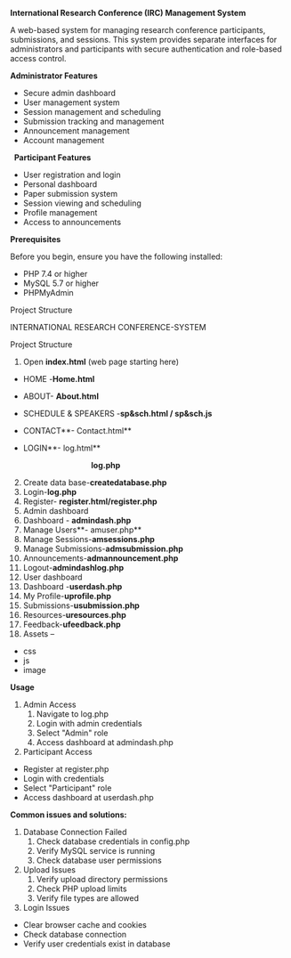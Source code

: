 **International Research Conference (IRC) Management System**

A web-based system for managing research conference participants, submissions, and sessions. This system provides separate interfaces for administrators and participants with secure authentication and role-based access control.

**Administrator Features** 

- Secure admin dashboard
- User management system
- Session management and scheduling
- Submission tracking and management
- Announcement management
- Account management 

` `**Participant Features** 

- User registration and login 
- Personal dashboard 
- Paper submission system
- Session viewing and scheduling 
- Profile management 
- Access to announcements

**Prerequisites** 

Before you begin, ensure you have the following installed:

- PHP 7.4 or higher 
- MySQL 5.7 or higher 
- PHPMyAdmin  

Project Structure 

INTERNATIONAL RESEARCH CONFERENCE-SYSTEM 

Project Structure 

1. Open **index.html** (web page starting here) 
- HOME -**Home.html**
- ABOUT- **About.html**
- SCHEDULE & SPEAKERS -**sp&sch.html / sp&sch.js** 
- CONTACT**- Contact.html**
- LOGIN**- log.html** 

  `                 `**log.php** 

2. Create data base-**createdatabase.php**
2. Login-**log.php**
2. Register- **register.html/register.php**
2. Admin dashboard 
1. Dashboard - **admindash.php**
1. Manage Users**- amuser.php** 
1. Manage Sessions-**amsessions.php** 
1. Manage Submissions-**admsubmission.php**
1. Announcements-**admannouncement.php**
1. Logout-**admindashlog.php** 
6. User dashboard 
1. Dashboard -**userdash.php** 
1. My Profile-**uprofile.php**
1. Submissions-**usubmission.php** 
1. Resources-**uresources.php**
1. Feedback-**ufeedback.php** 
7. Assets – 
- css 
- js 
- image 

**Usage** 

1. Admin Access 
   1. Navigate to  log.php  
   1. Login with admin credentials 
   1. Select "Admin" role 
   1. Access dashboard at  admindash.php 
1. Participant Access 
- Register at  register.php  
- Login with credentials 
- Select "Participant" role 
- Access dashboard at  userdash.php 

**Common issues and solutions:**

1. Database Connection Failed
   1. Check database credentials in config.php
   1. Verify MySQL service is running 
   1. Check database user permissions
1. Upload Issues 
   1. Verify upload directory permissions 
   1. Check PHP upload limits  
   1. Verify file types are allowed 
1. Login Issues 
- Clear browser cache and cookies
- Check database connection
- Verify user credentials exist in database
